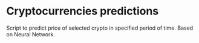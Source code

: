 # Cryptocurrencies predictions
Script to predict price of selected crypto in specified period of time. Based on Neural Network.
